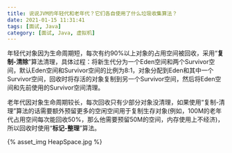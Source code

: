 ```yaml
---
title: 说说JVM的年轻代和老年代？它们各自使用了什么垃圾收集算法？
date: 2021-01-15 11:31:41
tags: [面试, Java]
category: [面试, Java, 虚拟机]
---
```


年轻代对象因为生命周期短，每次有约90%以上对象的占用空间被回收，采用“**复制-清除**”算法清理，具体过程：将新生代分为一个Eden空间和两个Survivor空间，默认Eden空间和Survivor空间的比例为8:1，对象分配到Eden和其中一个Survivor空间，回收时将存活的对象复制到另一个Survivor空间，然后将Eden空间和先前使用的Survivor空间清理。

老年代因对象生命周期较长，每次回收只有少部分对象没清理，如果使用“复制-清理”算法的话需要额外预留更多的空闲空间用于复制生存对象(例如，100M的老年代占用空间每次能回收50%，那么他需要预留50M的空间，内存使用上不经济)，所以回收时使用“**标记-整理**”算法。

{% asset_img HeapSpace.jpg %}